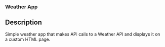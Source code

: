 ### Weather App

## Description
Simple weather app that makes API calls to a Weather API and displays it on a custom HTML page.